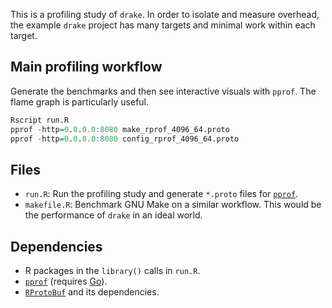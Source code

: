 This is a profiling study of `drake`. In order to isolate and measure overhead, the example `drake` project has many targets and minimal work within each target.

## Main profiling workflow

Generate the benchmarks and then see interactive visuals with `pprof`. The flame graph is particularly useful.

```r
Rscript run.R
pprof -http=0.0.0.0:8080 make_rprof_4096_64.proto
pprof -http=0.0.0.0:8080 config_rprof_4096_64.proto
```

## Files

- `run.R`: Run the profiling study and generate `*.proto` files for [`pprof`](https://github.com/google/pprof).
- `makefile.R`: Benchmark GNU Make on a similar workflow. This would be the performance of `drake` in an ideal world.

## Dependencies

- R packages in the `library()` calls in `run.R`.
- [`pprof`](https://github.com/google/pprof) (requires [Go](https://golang.org)).
- [`RProtoBuf`](https://github.com/eddelBuettel/RProtoBuf) and its dependencies.
